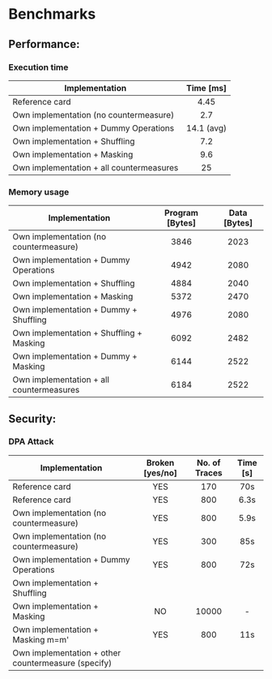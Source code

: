 # __Benchmarks__ 


## __Performance:__


### Execution time

|**Implementation**|**Time [ms]**|
| ------------- |:-------------:|
| Reference card | 4.45 | 
| Own implementation (no countermeasure)|  2.7  |
| Own implementation + Dummy Operations | 14.1 (avg) |
| Own implementation + Shuffling | 7.2 |
| Own implementation + Masking | 9.6 |
| Own implementation + all countermeasures | 25 |



### Memory usage

|**Implementation**|**Program [Bytes]**|**Data [Bytes]**|
| ------------- |:-------------:| :-----:|
| Own implementation (no countermeasure)| 3846 | 2023 |
| Own implementation + Dummy Operations | 4942 | 2080 |
| Own implementation + Shuffling | 4884 | 2040 |
| Own implementation + Masking | 5372 | 2470 |
| Own implementation + Dummy + Shuffling | 4976 | 2080 |
| Own implementation + Shuffling + Masking | 6092 | 2482 |
| Own implementation + Dummy + Masking | 6144 | 2522 |
| Own implementation + all countermeasures | 6184 | 2522 |



## __Security:__ 

### DPA Attack 

|**Implementation**|**Broken [yes/no]**|**No. of Traces**|**Time [s]**|
| ------------- |:-------------:| :-----:| :-----:|
| Reference card | YES  | 170 | 70s|
| Reference card | YES  | 800 | 6.3s|
| Own implementation (no countermeasure)| YES | 800 | 5.9s |
| Own implementation (no countermeasure)| YES | 300 | 85s |
| Own implementation + Dummy Operations | YES  | 800  | 72s  |
| Own implementation + Shuffling |  |  |  |
| Own implementation + Masking | NO  | 10000 | - |
| Own implementation + Masking m=m' | YES | 800 | 11s |
| Own implementation + other countermeasure (specify)  |  |  |  |


